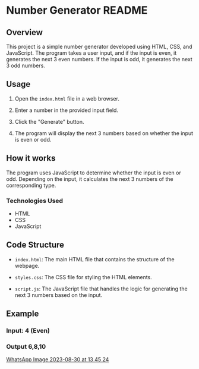 

# Number Generator README

## Overview

This project is a simple number generator developed using HTML, CSS, and JavaScript. The program takes a user input, and if the input is even, it generates the next 3 even numbers. If the input is odd, it generates the next 3 odd numbers.

## Usage

1. Open the `index.html` file in a web browser.

2. Enter a number in the provided input field.

3. Click the "Generate" button.

4. The program will display the next 3 numbers based on whether the input is even or odd.

## How it works

The program uses JavaScript to determine whether the input is even or odd. Depending on the input, it calculates the next 3 numbers of the corresponding type.

### Technologies Used

- HTML
- CSS
- JavaScript

## Code Structure

- `index.html`: The main HTML file that contains the structure of the webpage.

- `styles.css`: The CSS file for styling the HTML elements.

- `script.js`: The JavaScript file that handles the logic for generating the next 3 numbers based on the input.

## Example

### Input: 4 (Even) 
### Output 6,8,10


[WhatsApp Image 2023-08-30 at 13 45 24](https://github.com/shivakumargattu/next-3-num-genaretor/assets/121631767/5a9b0ebe-da7f-4751-948d-1a5e15349a85)
